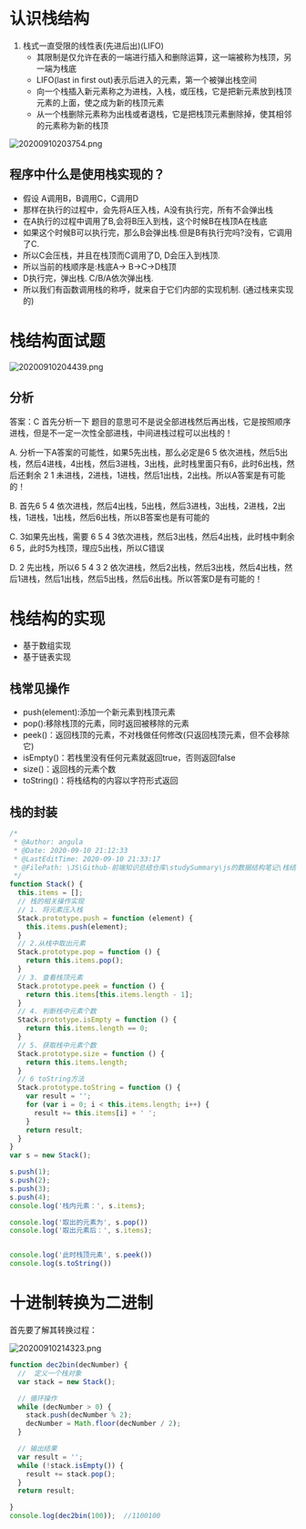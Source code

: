 <!--
 * @Author: angula
 * @Date: 2020-09-10 19:35:16
 * @LastEditTime: 2020-09-10 22:09:38
 * @FilePath: \JS\Github-前端知识总结仓库\studySummary\js的数据结构笔记\栈结构\文档.md
-->
# 认识栈结构
1. 栈式一直受限的线性表(先进后出)(LIFO)
   - 其限制是仅允许在表的一端进行插入和删除运算，这一端被称为栈顶，另一端为栈底
   - LIFO(last in first out)表示后进入的元素，第一个被弹出栈空间
   - 向一个栈插入新元素称之为进栈，入栈，或压栈，它是把新元素放到栈顶元素的上面，使之成为新的栈顶元素
   - 从一个栈删除元素称为出栈或者退栈，它是把栈顶元素删除掉，使其相邻的元素称为新的栈顶


  
  ![20200910203754.png](https://raw.githubusercontent.com/oxygen1999/image/master/markdown%E7%BC%96%E8%BE%91%E5%9B%BE%E7%89%87/20200910203754.png?token=AO2R2FDDH5VOAZMIDYSRV6C7LIPGC)

  ## 程序中什么是使用栈实现的？
  - 假设 A调用B，B调用C，C调用D
  - 那样在执行的过程中，会先将A压入栈，A没有执行完，所有不会弹出栈
  - 在A执行的过程中调用了B,会将B压入到栈，这个时候B在栈顶A在栈底
  - 如果这个时候B可以执行完，那么B会弹出栈.但是B有执行完吗?没有，它调用了C.
  - 所以C会压栈，并且在栈顶而C调用了D, D会压入到栈顶.
  - 所以当前的栈顺序是:栈底A-> B->C->D栈顶
  - D执行完，弹出栈. C/B/A依次弹出栈.
  - 所以我们有函数调用栈的称呼，就来自于它们内部的实现机制. (通过栈来实现的)

# 栈结构面试题
![20200910204439.png](https://raw.githubusercontent.com/oxygen1999/image/master/markdown%E7%BC%96%E8%BE%91%E5%9B%BE%E7%89%87/20200910204439.png?token=AO2R2FGIJTYUXZKF7CHSTOC7LIQA4)

## 分析
答案：C
首先分析一下
题目的意思可不是说全部进栈然后再出栈，它是按照顺序进栈，但是不一定一次性全部进栈，中间进栈过程可以出栈的！

A. 分析一下A答案的可能性，如果5先出栈，那么必定是6 5 依次进栈，然后5出栈，然后4进栈，4出栈，然后3进栈，3出栈，此时栈里面只有6，此时6出栈，然后还剩余 2 1 未进栈，2进栈，1进栈，然后1出栈，2出栈。所以A答案是有可能的！

B.  首先6 5 4 依次进栈，然后4出栈，5出栈，然后3进栈，3出栈，2进栈，2出栈，1进栈，1出栈，然后6出栈，所以B答案也是有可能的

C. 3如果先出栈，需要 6 5 4 3依次进栈，然后3出栈，然后4出栈，此时栈中剩余6 5，此时5为栈顶，理应5出栈，所以C错误

D. 2 先出栈，所以6 5 4 3 2 依次进栈，然后2出栈，然后3出栈，然后4出栈，然后1进栈，然后1出栈，然后5出栈，然后6出栈。所以答案D是有可能的！

# 栈结构的实现
- 基于数组实现
- 基于链表实现

## 栈常见操作
- push(element):添加一个新元素到栈顶元素
- pop():移除栈顶的元素，同时返回被移除的元素
- peek()：返回栈顶的元素，不对栈做任何修改(只返回栈顶元素，但不会移除它)
- isEmpty()：若栈里没有任何元素就返回true，否则返回false
- size()：返回栈的元素个数
- toString()：将栈结构的内容以字符形式返回

## 栈的封装
```js
/*
 * @Author: angula
 * @Date: 2020-09-10 21:12:33
 * @LastEditTime: 2020-09-10 21:33:17
 * @FilePath: \JS\Github-前端知识总结仓库\studySummary\js的数据结构笔记\栈结构\栈的封装.js
 */
function Stack() {
  this.items = [];
  // 栈的相关操作实现
  // 1. 将元素压入栈
  Stack.prototype.push = function (element) {
    this.items.push(element);
  }
  // 2.从栈中取出元素
  Stack.prototype.pop = function () {
    return this.items.pop();
  }
  // 3. 查看栈顶元素
  Stack.prototype.peek = function () {
    return this.items[this.items.length - 1];
  }
  // 4. 判断栈中元素个数
  Stack.prototype.isEmpty = function () {
    return this.items.length == 0;
  }
  // 5. 获取栈中元素个数
  Stack.prototype.size = function () {
    return this.items.length;
  }
  // 6 toString方法
  Stack.prototype.toString = function () {
    var result = '';
    for (var i = 0; i < this.items.length; i++) {
      result += this.items[i] + ' ';
    }
    return result;
  }
}
var s = new Stack();

s.push(1);
s.push(2);
s.push(3);
s.push(4);
console.log('栈内元素：', s.items);

console.log('取出的元素为', s.pop())
console.log('取出元素后：', s.items);


console.log('此时栈顶元素', s.peek())
console.log(s.toString())
```

# 十进制转换为二进制
首先要了解其转换过程：

![20200910214323.png](https://raw.githubusercontent.com/oxygen1999/image/master/markdown%E7%BC%96%E8%BE%91%E5%9B%BE%E7%89%87/20200910214323.png?token=AO2R2FGK7UQ2AKBJ5DEUOF27LIW3Y)


```js
function dec2bin(decNumber) {
  //  定义一个栈对象
  var stack = new Stack();

  // 循环操作
  while (decNumber > 0) {
    stack.push(decNumber % 2);
    decNumber = Math.floor(decNumber / 2);
  }

  // 输出结果
  var result = '';
  while (!stack.isEmpty()) {
    result += stack.pop();
  }
  return result;

}
console.log(dec2bin(100));  //1100100
```